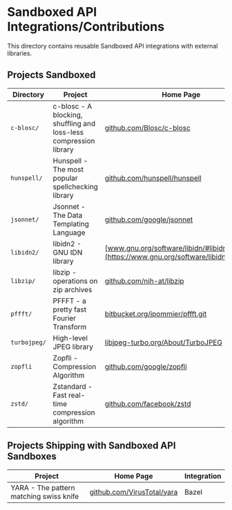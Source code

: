 # Sandboxed API Integrations/Contributions

This directory contains reusable Sandboxed API integrations with external
libraries.

## Projects Sandboxed

Directory    | Project                                                           | Home Page                                                                            | Integration
------------ | ----------------------------------------------------------------- | ------------------------------------------------------------------------------------ | -----------
`c-blosc/`   | c-blosc - A blocking, shuffling and loss-less compression library | [github.com/Blosc/c-blosc](https://github.com/Blosc/c-blosc)                         | CMake
`hunspell/`  | Hunspell - The most popular spellchecking library                 | [github.com/hunspell/hunspell](https://github.com/hunspell/hunspell)                 | CMake
`jsonnet/`   | Jsonnet - The Data Templating Language                            | [github.com/google/jsonnet](https://github.com/google/jsonnet)                       | CMake
`libidn2/`   | libidn2 - GNU IDN library                                         | [www.gnu.org/software/libidn/#libidn2](https://www.gnu.org/software/libidn/#libidn2) | CMake
`libzip/`    | libzip - operations on zip archives                               | [github.com/nih-at/libzip](https://github.com/nih-at/libzip)                         | CMake
`pffft/`     | PFFFT - a pretty fast Fourier Transform                           | [bitbucket.org/jpommier/pffft.git](https://bitbucket.org/jpommier/pffft.git)         | CMake
`turbojpeg/` | High-level JPEG library                                           | [libjpeg-turbo.org/About/TurboJPEG](https://libjpeg-turbo.org/About/TurboJPEG)       | CMake
`zopfli`     | Zopfli - Compression Algorithm                                    | [github.com/google/zopfli](https://github.com/google/zopfli)                         | CMake
`zstd/`      | Zstandard - Fast real-time compression algorithm                  | [github.com/facebook/zstd](https://github.com/facebook/zstd)                         | CMake

## Projects Shipping with Sandboxed API Sandboxes

Project                                 | Home Page                                                        | Integration
--------------------------------------- | ---------------------------------------------------------------- | -----------
YARA - The pattern matching swiss knife | [github.com/VirusTotal/yara](https://github.com/VirusTotal/yara) | Bazel

